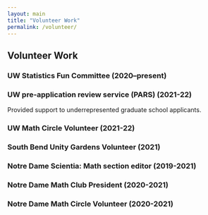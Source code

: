 ```yaml
---
layout: main
title: "Volunteer Work"
permalink: /volunteer/
---
```



## Volunteer Work
<div class="section-list">
  <div class="item">
    <h3>UW Statistics Fun Committee (2020–present)</h3>
  </div>

  <div class="item">
    <h3>UW pre-application review service (PARS) (2021-22)</h3>
    <p>Provided support to underrepresented graduate school applicants.</p>
  </div>

  <div class="item">
    <h3>UW Math Circle Volunteer (2021-22)</h3>
  </div>

  <div class="item">
    <h3>South Bend Unity Gardens Volunteer (2021)</h3>
  </div>

  <div class="item">
    <h3>Notre Dame Scientia: Math section editor (2019-2021)</h3>
  </div>

  <div class="item">
    <h3>Notre Dame Math Club President (2020-2021)</h3>
  </div>

  <div class="item">
    <h3>Notre Dame Math Circle Volunteer (2020-2021)</h3>
  </div>

</div>